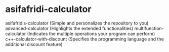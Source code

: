 # asifafridi-calculator
asifafridis-calculator (Simple and personalizes the repository to you) advanced-calculator (Highlights the extended functionalities) multifunction-calculator (Indicates the multiple operations your program can perform) c++-calculator-with-discount (Specifies the programming language and the additional discount feature)
